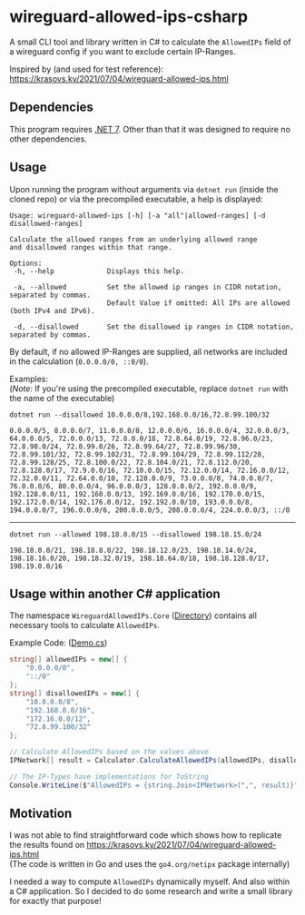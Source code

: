 # wireguard-allowed-ips-csharp

A small CLI tool and library written in C# to calculate the `AllowedIPs` field 
of a wireguard config if you want to exclude certain IP-Ranges.

Inspired by (and used for test reference):
https://krasovs.ky/2021/07/04/wireguard-allowed-ips.html

## Dependencies
This program requires [.NET 7](https://dotnet.microsoft.com/en-us/download/dotnet/7.0).
Other than that it was designed to require no other dependencies.

## Usage
Upon running the program without arguments via `dotnet run` (inside the cloned repo) or via the precompiled executable,
a help is displayed:
```
Usage: wireguard-allowed-ips [-h] [-a "all"|allowed-ranges] [-d disallowed-ranges]

Calculate the allowed ranges from an underlying allowed range
and disallowed ranges within that range.

Options:
 -h, --help             Displays this help.

 -a, --allowed          Set the allowed ip ranges in CIDR notation, separated by commas.
                        Default Value if omitted: All IPs are allowed (both IPv4 and IPv6).

 -d, --disallowed       Set the disallowed ip ranges in CIDR notation, separated by commas.
```

By default, if no allowed IP-Ranges are supplied, all networks are included in the calculation (`0.0.0.0/0, ::0/0`).

Examples: \
(*Note:* If you're using the precompiled executable, replace `dotnet run` with the name of the executable)
```
dotnet run --disallowed 10.0.0.0/8,192.168.0.0/16,72.8.99.100/32
```
```
0.0.0.0/5, 8.0.0.0/7, 11.0.0.0/8, 12.0.0.0/6, 16.0.0.0/4, 32.0.0.0/3, 64.0.0.0/5, 72.0.0.0/13, 72.8.0.0/18, 72.8.64.0/19, 72.8.96.0/23, 72.8.98.0/24, 72.8.99.0/26, 72.8.99.64/27, 72.8.99.96/30, 72.8.99.101/32, 72.8.99.102/31, 72.8.99.104/29, 72.8.99.112/28, 72.8.99.128/25, 72.8.100.0/22, 72.8.104.0/21, 72.8.112.0/20, 72.8.128.0/17, 72.9.0.0/16, 72.10.0.0/15, 72.12.0.0/14, 72.16.0.0/12, 72.32.0.0/11, 72.64.0.0/10, 72.128.0.0/9, 73.0.0.0/8, 74.0.0.0/7, 76.0.0.0/6, 80.0.0.0/4, 96.0.0.0/3, 128.0.0.0/2, 192.0.0.0/9, 192.128.0.0/11, 192.160.0.0/13, 192.169.0.0/16, 192.170.0.0/15, 192.172.0.0/14, 192.176.0.0/12, 192.192.0.0/10, 193.0.0.0/8, 194.0.0.0/7, 196.0.0.0/6, 200.0.0.0/5, 208.0.0.0/4, 224.0.0.0/3, ::/0
```
---
```
dotnet run --allowed 198.18.0.0/15 --disallowed 198.18.15.0/24
```
```
198.18.0.0/21, 198.18.8.0/22, 198.18.12.0/23, 198.18.14.0/24, 198.18.16.0/20, 198.18.32.0/19, 198.18.64.0/18, 198.18.128.0/17, 198.19.0.0/16
```

## Usage within another C# application
The namespace `WireguardAllowedIPs.Core` ([Directory](/WireguardAllowedIPs/Core/)) contains all necessary
tools to calculate `AllowedIPs`.

Example Code: ([Demo.cs](/WireguardAllowedIPs/Demo.cs))
```cs
string[] allowedIPs = new[] {
    "0.0.0.0/0",
    "::/0"
};
string[] disallowedIPs = new[] {
    "10.0.0.0/8",
    "192.168.0.0/16",
    "172.16.0.0/12",
    "72.8.99.100/32"
};

// Calculate AllowedIPs based on the values above
IPNetwork[] result = Calculator.CalculateAllowedIPs(allowedIPs, disallowedIPs);

// The IP-Types have implementations for ToString
Console.WriteLine($"AllowedIPs = {string.Join<IPNetwork>(",", result)}");
```

## Motivation
I was not able to find straightforward code which shows how to replicate the results found on 
https://krasovs.ky/2021/07/04/wireguard-allowed-ips.html \
(The code is written in Go and uses the `go4.org/netipx` package internally)

I needed a way to compute `AllowedIPs` dynamically myself. And also within a C# application. So I decided to do some research and write a small library for exactly that purpose!